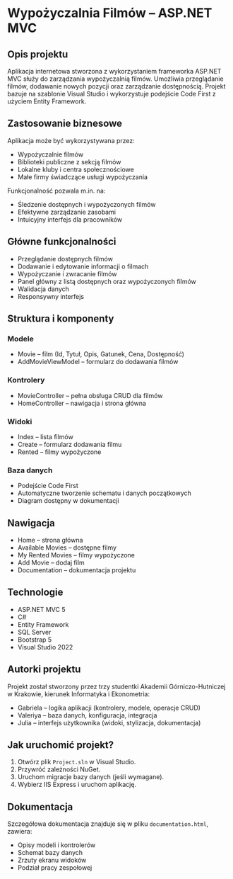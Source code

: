 # Wypożyczalnia Filmów – ASP.NET MVC

## Opis projektu

Aplikacja internetowa stworzona z wykorzystaniem frameworka ASP.NET MVC służy do zarządzania wypożyczalnią filmów. Umożliwia przeglądanie filmów, dodawanie nowych pozycji oraz zarządzanie dostępnością. Projekt bazuje na szablonie Visual Studio i wykorzystuje podejście Code First z użyciem Entity Framework.

## Zastosowanie biznesowe

Aplikacja może być wykorzystywana przez:

- Wypożyczalnie filmów
- Biblioteki publiczne z sekcją filmów
- Lokalne kluby i centra społecznościowe
- Małe firmy świadczące usługi wypożyczania

Funkcjonalność pozwala m.in. na:
- Śledzenie dostępnych i wypożyczonych filmów
- Efektywne zarządzanie zasobami
- Intuicyjny interfejs dla pracowników

## Główne funkcjonalności

- Przeglądanie dostępnych filmów
- Dodawanie i edytowanie informacji o filmach
- Wypożyczanie i zwracanie filmów
- Panel główny z listą dostępnych oraz wypożyczonych filmów
- Walidacja danych
- Responsywny interfejs

## Struktura i komponenty

### Modele
- Movie – film (Id, Tytuł, Opis, Gatunek, Cena, Dostępność)
- AddMovieViewModel – formularz do dodawania filmów

### Kontrolery
- MovieController – pełna obsługa CRUD dla filmów
- HomeController – nawigacja i strona główna

### Widoki
- Index – lista filmów
- Create – formularz dodawania filmu
- Rented – filmy wypożyczone

### Baza danych
- Podejście Code First
- Automatyczne tworzenie schematu i danych początkowych
- Diagram dostępny w dokumentacji

## Nawigacja

- Home – strona główna
- Available Movies – dostępne filmy
- My Rented Movies – filmy wypożyczone
- Add Movie – dodaj film
- Documentation – dokumentacja projektu

## Technologie

- ASP.NET MVC 5
- C#
- Entity Framework
- SQL Server
- Bootstrap 5
- Visual Studio 2022

## Autorki projektu

Projekt został stworzony przez trzy studentki Akademii Górniczo-Hutniczej w Krakowie, kierunek Informatyka i Ekonometria:

- Gabriela – logika aplikacji (kontrolery, modele, operacje CRUD)
- Valeriya – baza danych, konfiguracja, integracja
- Julia – interfejs użytkownika (widoki, stylizacja, dokumentacja)

## Jak uruchomić projekt?

1. Otwórz plik `Project.sln` w Visual Studio.
2. Przywróć zależności NuGet.
3. Uruchom migracje bazy danych (jeśli wymagane).
4. Wybierz IIS Express i uruchom aplikację.

## Dokumentacja

Szczegółowa dokumentacja znajduje się w pliku `documentation.html`, zawiera:
- Opisy modeli i kontrolerów
- Schemat bazy danych
- Zrzuty ekranu widoków
- Podział pracy zespołowej
